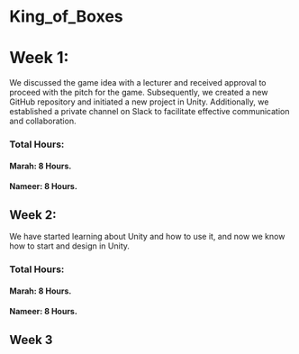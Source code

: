 # King_of_Boxes

# Week 1:
We discussed the game idea with a lecturer and received approval to proceed with the pitch for the game. Subsequently, we created a new GitHub repository and initiated a new project in Unity. Additionally, we established a private channel on Slack to facilitate effective communication and collaboration.

### Total Hours:
#### Marah: 8 Hours.
#### Nameer: 8 Hours.

## Week 2:
We have started learning about Unity and how to use it, and now we know how to start and design in Unity.
### Total Hours:
#### Marah: 8 Hours.
#### Nameer: 8 Hours.

## Week 3